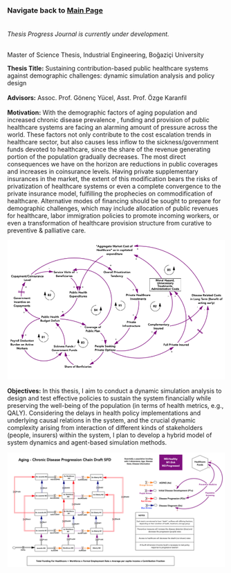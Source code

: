 ### Navigate back to [Main Page](https://sanserguz.github.io/main/)<br><br>
  
  _Thesis Progress Journal is currently under development._<br><br>
  
   Master of Science Thesis, Industrial Engineering, Boğaziçi University<br>

 
**Thesis Title:** Sustaining contribution-based public healthcare systems against demographic challenges: dynamic simulation analysis and policy design<br> <br>
**Advisors:** Assoc. Prof. Gönenç Yücel, Asst. Prof. Özge Karanfil <br><br>
**Motivation:** With the demographic factors of aging population and increased chronic disease prevalence , funding and provision of public healthcare systems are facing an alarming amount of pressure across the world. These factors not only contribute to the cost escalation trends in healthcare sector, but also causes less inflow to the sickness/government funds devoted to healthcare, since the share of the revenue generating portion of the population gradually decreases. The most direct consequences we have on the horizon are reductions in public coverages and increases in coinsurance levels. Having private supplementary insurances in the market, the extent of this modification bears the risks of privatization of healthcare systems or even a complete convergence to the private insurance model, fulfilling the prophecies on commodification of healthcare. Alternative modes of financing should be sought to prepare for demographic challenges, which may include allocation of public revenues for healthcare, labor immigration policies to promote incoming workers, or even a transformation of healthcare provision structure from curative to preventive & palliative care. 

![Image](finance.png)

**Objectives:** In this thesis, I aim to conduct a dynamic simulation analysis to design and test effective policies to sustain the system financially while preserving the well-being of the population (in terms of health metrics, e.g., QALY). Considering the delays in health policy implementations and underlying causal relations in the system, and the crucial dynamic complexity arising from interaction of different kinds of stakeholders (people, insurers) within the system, I plan to develop a hybrid model of system dynamics and agent-based simulation methods.

![Image](progression.png)




